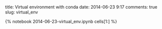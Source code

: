 title: Virtual environment with conda
date:  2014-06-23 9:17
comments: true
slug: virtual_env

{% notebook 2014-06-23-virtual_env.ipynb cells[1:] %}
